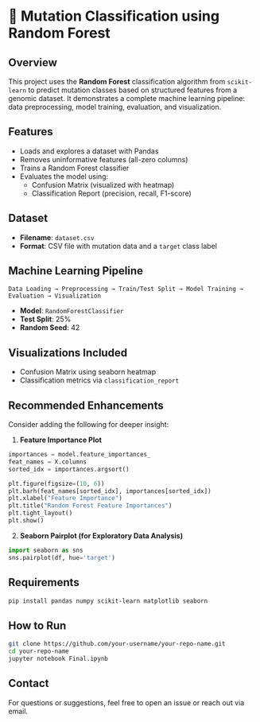 
# 📘 Mutation Classification using Random Forest

## Overview
This project uses the **Random Forest** classification algorithm from `scikit-learn` to predict mutation classes based on structured features from a genomic dataset. It demonstrates a complete machine learning pipeline: data preprocessing, model training, evaluation, and visualization.

## Features
- Loads and explores a dataset with Pandas
- Removes uninformative features (all-zero columns)
- Trains a Random Forest classifier
- Evaluates the model using:
  - Confusion Matrix (visualized with heatmap)
  - Classification Report (precision, recall, F1-score)

## Dataset
- **Filename**: `dataset.csv`
- **Format**: CSV file with mutation data and a `target` class label

## Machine Learning Pipeline
```
Data Loading → Preprocessing → Train/Test Split → Model Training → Evaluation → Visualization
```
- **Model**: `RandomForestClassifier`
- **Test Split**: 25%
- **Random Seed**: 42

## Visualizations Included
- Confusion Matrix using seaborn heatmap
- Classification metrics via `classification_report`

## Recommended Enhancements
Consider adding the following for deeper insight:
1. **Feature Importance Plot**
```python
importances = model.feature_importances_
feat_names = X.columns
sorted_idx = importances.argsort()

plt.figure(figsize=(10, 6))
plt.barh(feat_names[sorted_idx], importances[sorted_idx])
plt.xlabel("Feature Importance")
plt.title("Random Forest Feature Importances")
plt.tight_layout()
plt.show()
```

2. **Seaborn Pairplot (for Exploratory Data Analysis)**
```python
import seaborn as sns
sns.pairplot(df, hue='target')
```

## Requirements
```bash
pip install pandas numpy scikit-learn matplotlib seaborn
```

## How to Run
```bash
git clone https://github.com/your-username/your-repo-name.git
cd your-repo-name
jupyter notebook Final.ipynb
```

## Contact
For questions or suggestions, feel free to open an issue or reach out via email.
